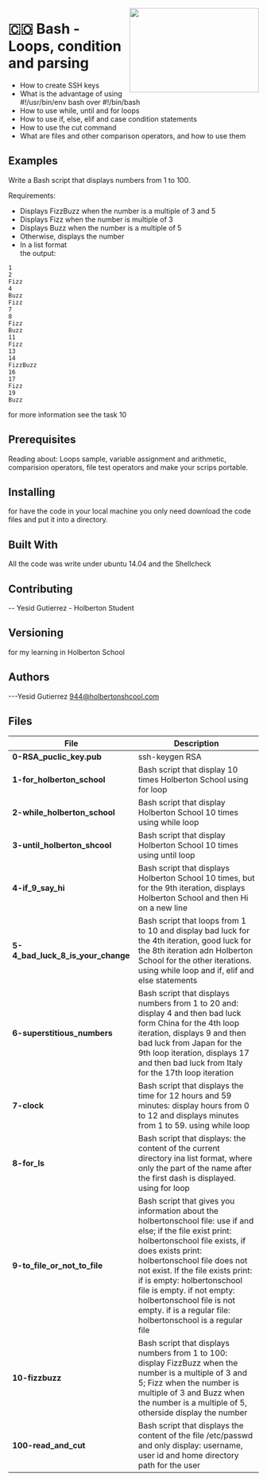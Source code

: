 <p>
<img width="260" height="170" src="https://davidjohncoleman.com/wp-djc/wp-content/uploads/2017/06/HBTN-Borderless-CMYK-Logo-Vertical-Color-Black@1200ppi-300x236.png" align="right" >
</p>





# :colombia: Bash - Loops, condition and parsing                                
- How to create SSH keys
- What is the advantage of using #!/usr/bin/env bash over #!/bin/bash
- How to use while, until and for loops
- How to use if, else, elif and case condition statements
- How to use the cut command
- What are files and other comparison operators, and how to use them
## Examples                                                                     
Write a Bash script that displays numbers from 1 to 100.
                                                                                
Requirements:                                                                   
                                                                                
- Displays FizzBuzz when the number is a multiple of 3 and 5                    
- Displays Fizz when the number is multiple of 3                                
- Displays Buzz when the number is a multiple of 5                              
- Otherwise, displays the number                                                
- In a list format                                                              
the output:                                                                     
```
1
2
Fizz
4
Buzz
Fizz
7
8
Fizz
Buzz
11
Fizz
13
14
FizzBuzz
16
17
Fizz
19
Buzz
```
for more information see the task 10
## Prerequisites
Reading about: Loops sample, variable assignment and arithmetic, comparision operators,
 file test operators and make your scrips portable.                             
## Installing

for have the code in your local machine you only need download the code files and put it into a directory.
## Built With

All the code was write under ubuntu 14.04 and the Shellcheck                    


## Contributing

-- Yesid Gutierrez - Holberton Student                                          

## Versioning
for my learning in Holberton School

## Authors

---Yesid Gutierrez  944@holbertonshcool.com                                    
                                                                               
## Files

|             File               |             Description                  |
|--------------------------------| ---------------------------------------- |
|**0-RSA_puclic_key.pub**| ssh-keygen RSA|
|**1-for_holberton_school**| Bash script that display 10 times Holberton School using for loop|
|**2-while_holberton_school**| Bash script that display Holberton School 10 times using while loop|
|**3-until_holberton_shcool**| Bash script that display Holberton School 10 times using until loop|
|**4-if_9_say_hi**| Bash script that displays Holberton School 10 times, but for the 9th iteration, displays Holberton School and then Hi on a new line|
|**5-4_bad_luck_8_is_your_change**| Bash script that loops from 1 to 10 and display bad luck for the 4th iteration, good luck for the 8th iteration adn Holberton School for the other iterations. using while loop and if, elif and else statements|
|**6-superstitious_numbers**| Bash script that displays numbers from 1 to 20 and: display 4 and then bad luck form China for the 4th loop iteration, displays 9 and then bad luck from Japan for the 9th loop iteration, displays 17 and then bad luck from Italy for the 17th loop iteration|
|**7-clock**| Bash script that displays the time for 12 hours and 59 minutes: display hours from 0 to 12 and displays minutes from 1 to 59. using while loop|
|**8-for_ls**| Bash script that displays: the content of the current directory ina list format, where only the part of the name after the first dash is displayed. using for loop|
|**9-to_file_or_not_to_file**| Bash script that gives you information about the holbertonschool file: use if and else; if the file exist print: holbertonschool file exists, if does exists print: holbertonschool file does not not exist. If the file exists print: if is empty: holbertonschool file is empty. if not empty: holbertonschool file is not empty. if is a regular file: holbertonschool is a regular file|
|**10-fizzbuzz**| Bash script that displays numbers from 1 to 100: display FizzBuzz when the number is a multiple of 3 and 5; Fizz when the number is multiple of 3 and Buzz when the number is a multiple of 5, otherside display the number|
|**100-read_and_cut**| Bash script that displays the content of the file /etc/passwd and only display: username, user id and home directory path for the user|